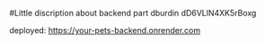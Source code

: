#Little discription about backend part
dburdin
dD6VLlN4XK5rBoxg


deployed: https://your-pets-backend.onrender.com
